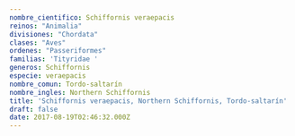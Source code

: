 ```yaml
---
nombre_cientifico: Schiffornis veraepacis
reinos: "Animalia"
divisiones: "Chordata"
clases: "Aves"
ordenes: "Passeriformes"
familias: 'Tityridae '
generos: Schiffornis
especie: veraepacis
nombre_comun: Tordo-saltarín
nombre_ingles: Northern Schiffornis
title: 'Schiffornis veraepacis, Northern Schiffornis, Tordo-saltarín'
draft: false
date: 2017-08-19T02:46:32.000Z
---
```


